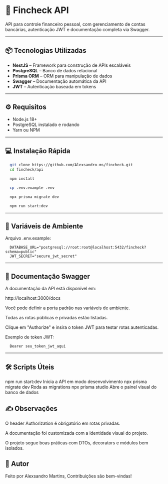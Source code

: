 # 🚀 Fincheck API

API para controle financeiro pessoal, com gerenciamento de contas bancárias, autenticação JWT e documentação completa via Swagger.

---

## 📦 Tecnologias Utilizadas

- **NestJS** – Framework para construção de APIs escaláveis
- **PostgreSQL** – Banco de dados relacional
- **Prisma ORM** – ORM para manipulação de dados
- **Swagger** – Documentação automática da API
- **JWT** – Autenticação baseada em tokens

---

## ⚙️ Requisitos

- Node.js 18+
- PostgreSQL instalado e rodando
- Yarn ou NPM

---

## 💻 Instalação Rápida

```bash
  git clone https://github.com/Alexsandro-ms/fincheck.git
  cd fincheck/api

  npm install

  cp .env.example .env

  npx prisma migrate dev

  npm run start:dev
```

---

## 📁 Variáveis de Ambiente

Arquivo .env.example:

```env
  DATABASE_URL="postgresql://root:root@localhost:5432/fincheck?schema=public"
  JWT_SECRET="secure_jwt_secret"
```

---

## 📘 Documentação Swagger

A documentação da API está disponível em:

http://localhost:3000/docs

Você pode definir a porta padrão nas variáveis de ambiente.

Todas as rotas públicas e privadas estão listadas.

Clique em "Authorize" e insira o token JWT para testar rotas autenticadas.

Exemplo de token JWT:

```nginx
  Bearer seu_token_jwt_aqui
```

---

## 🛠️ Scripts Úteis

npm run start:dev Inicia a API em modo desenvolvimento
npx prisma migrate dev Roda as migrations
npx prisma studio Abre o painel visual do banco de dados

## ✍️ Observações

O header Authorization é obrigatório em rotas privadas.

A documentação foi customizada com a identidade visual do projeto.

O projeto segue boas práticas com DTOs, decorators e módulos bem isolados.

## 👤 Autor

Feito por Alexsandro Martins,
Contribuições são bem-vindas!
